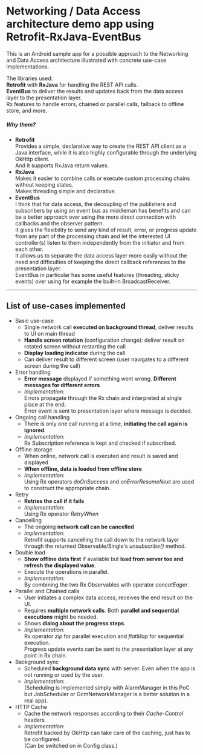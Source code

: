 # Networking / Data Access architecture demo app using Retrofit-RxJava-EventBus #

This is an Android sample app for a possible approach to the Networking and Data Access architecture illustrated with concrete use-case implementations.  

The libraries used:  
__Retrofit__ with __RxJava__ for handling the REST API calls.  
__EventBus__ to deliver the results and updates back from the data access layer to the presentation layer.  
Rx features to handle errors, chained or parallel calls, fallback to offline store, and more.  
  
##### Why them? #####
- __Retrofit__  
Provides a simple, declarative way to create the REST API client as a Java interface, 
while it is also highly configurable through the underlying OkHttp client.  
And it supports RxJava return values.
- __RxJava__  
Makes it easier to combine calls or execute custom processing chains without keeping states.  
Makes threading simple and declarative.
- __EventBus__  
I think that for data access, the decoupling of the publishers and subscribers by using an event bus
as middleman has benefits and can be a better approach over using the more direct connection with callbacks and the observer pattern.  
It gives the flexibility to send any kind of result, error, or progress update from any part of the processing chain
and let the interested UI controller(s) listen to them independently from the initiator and from each other.  
It allows us to separate the data access layer more easily without the need and difficulties of keeping
the direct callback references to the presentation layer.    
EventBus in particular has some useful features (threading, sticky events) over using for example the built-in BroadcastReceiver.

- - - - -
  
## List of use-cases implemented  ##

- Basic use-case
    - Single network call __executed on background thread__, deliver results to UI on main thread
    - __Handle screen rotation__ (configuration change): deliver result on rotated screen without restarting the call
    - __Display loading indicator__ during the call
    - Can deliver result to different screen (user navigates to a different screen during the call)
- Error handling
    - __Error message__ displayed if something went wrong. __Different messages for different errors__.    
    - _Implementation_:  
    Errors propagate through the Rx chain and interpreted at single place at the end.  
    Error event is sent to presentation layer where message is decided.
- Ongoing call handling
    - There is only one call running at a time, __initiating the call again is ignored__.
    - _Implementation_:  
    Rx Subscription reference is kept and checked if subscribed.
- Offline storage
    - When online, network call is executed and result is saved and displayed
    - __When offline, data is loaded from offline store__
    - _Implementation_:  
    Using Rx operators _doOnSuccess_ and _onErrorResumeNext_ are used to construct the appropriate chain.
- Retry
    - __Retries the call if it fails__
    - _Implementation_:  
    Using Rx operator _RetryWhen_
- Cancelling
    - The ongoing __network call can be cancelled__
    - _Implementation_:  
    Retrofit supports cancelling the call down to the network layer through the returned Observable/Single\'s _unsubscribe()_ method.
- Double load
    - __Show offline data first__ if available but __load from server too and refresh the displayed value__.
    - Execute the operations in parallel.
    - _Implementation_:  
    By combining the two Rx Observables with operator _concatEager_.
- Parallel and Chained calls
    - User initiates a complex data access, receives the end result on the UI.
    - Requires __multiple network calls__. Both __parallel and sequential executions__ might be needed.
    - Shows __dialog about the progress steps__.
    - _Implementation_:  
    Rx operator _zip_ for parallel execution and _flatMap_ for sequential execution.  
    Progress update events can be sent to the presentation layer at any point in Rx chain.
- Background sync
    - Scheduled __background data sync__ with server. Even when the app is not running or used by the user.
    - _Implementation_:      
    (Scheduling is implemented simply with AlarmManager in this PoC but JobScheduler or GcmNetworkManager is a better solution in a real app).
- HTTP Cache
    - Cache the network responses according to their _Cache-Control_ headers
    - _Implementation_:  
    Retrofit backed by OkHttp can take care of the caching, just has to be configured.  
    (Can be switched on in Config class.)